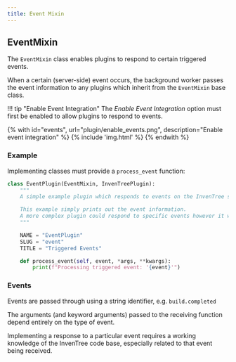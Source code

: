 ```yaml
---
title: Event Mixin
---
```


## EventMixin

The `EventMixin` class enables plugins to respond to certain triggered events.

When a certain (server-side) event occurs, the background worker passes the event information to any plugins which inherit from the `EventMixin` base class.

!!! tip "Enable Event Integration"
    The *Enable Event Integration* option must first be enabled to allow plugins to respond to events.

{% with id="events", url="plugin/enable_events.png", description="Enable event integration" %}
{% include 'img.html' %}
{% endwith %}

### Example

Implementing classes must provide a `process_event` function:

```python
class EventPlugin(EventMixin, InvenTreePlugin):
    """
    A simple example plugin which responds to events on the InvenTree server.

    This example simply prints out the event information.
    A more complex plugin could respond to specific events however it wanted.
    """

    NAME = "EventPlugin"
    SLUG = "event"
    TITLE = "Triggered Events"

    def process_event(self, event, *args, **kwargs):
        print(f"Processing triggered event: '{event}'")
```

### Events

Events are passed through using a string identifier, e.g. `build.completed`

The arguments (and keyword arguments) passed to the receiving function depend entirely on the type of event.

Implementing a response to a particular event requires a working knowledge of the InvenTree code base, especially related to that event being received.

